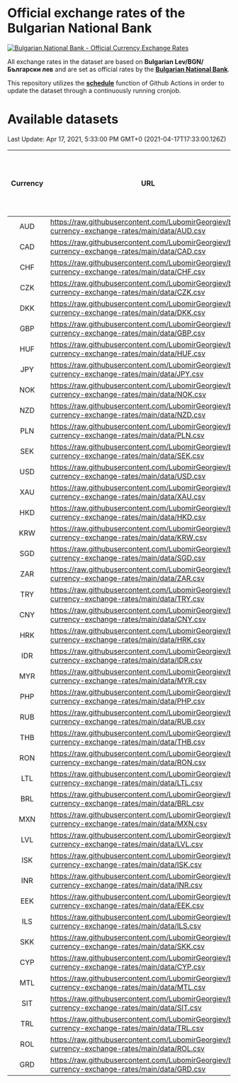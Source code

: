 # Official exchange rates of the Bulgarian National Bank

[![Bulgarian National Bank - Official Currency Exchange Rates](https://github.com/LubomirGeorgiev/bnb-currency-exchange-rates/actions/workflows/update-rates.yml/badge.svg?branch=main)](https://github.com/LubomirGeorgiev/bnb-currency-exchange-rates/actions/workflows/update-rates.yml)

All exchange rates in the dataset are based on **Bulgarian Lev/BGN/Български лев** and are set as official rates by the [**Bulgarian National Bank**](https://www.bnb.bg/Statistics/StExternalSector/StExchangeRates/StERForeignCurrencies/index.htm?toLang=_EN).

This repository utilizes the [**schedule**](https://docs.github.com/en/actions/reference/events-that-trigger-workflows) function of Github Actions in order to update the dataset through a continuously running cronjob.

# Available datasets

<!-- START LINKS (DO NOT EVER FU*ING DELETE THIS COMMENT FOR THE LOVE OF YOUR LIFE!!! IF YOU ARE CURIOS HOW IT WORKS, YOU CAN HAVE A LOOK AT ./src/updateReadme.ts) -->

Last Update: Apr 17, 2021, 5:33:00 PM GMT+0 (2021-04-17T17:33:00.126Z)

| Currency | URL                                                                                             | Number of records | Number of missing days that were filled in |
| :------: | ----------------------------------------------------------------------------------------------- | :---------------: | :----------------------------------------: |
|   AUD    | https://raw.githubusercontent.com/LubomirGeorgiev/bnb-currency-exchange-rates/main/data/AUD.csv |       7744        |                    2388                    |
|   CAD    | https://raw.githubusercontent.com/LubomirGeorgiev/bnb-currency-exchange-rates/main/data/CAD.csv |       7744        |                    2388                    |
|   CHF    | https://raw.githubusercontent.com/LubomirGeorgiev/bnb-currency-exchange-rates/main/data/CHF.csv |       7744        |                    2388                    |
|   CZK    | https://raw.githubusercontent.com/LubomirGeorgiev/bnb-currency-exchange-rates/main/data/CZK.csv |       7744        |                    2388                    |
|   DKK    | https://raw.githubusercontent.com/LubomirGeorgiev/bnb-currency-exchange-rates/main/data/DKK.csv |       7744        |                    2388                    |
|   GBP    | https://raw.githubusercontent.com/LubomirGeorgiev/bnb-currency-exchange-rates/main/data/GBP.csv |       7744        |                    2388                    |
|   HUF    | https://raw.githubusercontent.com/LubomirGeorgiev/bnb-currency-exchange-rates/main/data/HUF.csv |       7744        |                    2388                    |
|   JPY    | https://raw.githubusercontent.com/LubomirGeorgiev/bnb-currency-exchange-rates/main/data/JPY.csv |       7744        |                    2388                    |
|   NOK    | https://raw.githubusercontent.com/LubomirGeorgiev/bnb-currency-exchange-rates/main/data/NOK.csv |       7744        |                    2388                    |
|   NZD    | https://raw.githubusercontent.com/LubomirGeorgiev/bnb-currency-exchange-rates/main/data/NZD.csv |       7744        |                    2388                    |
|   PLN    | https://raw.githubusercontent.com/LubomirGeorgiev/bnb-currency-exchange-rates/main/data/PLN.csv |       7744        |                    2388                    |
|   SEK    | https://raw.githubusercontent.com/LubomirGeorgiev/bnb-currency-exchange-rates/main/data/SEK.csv |       7744        |                    2388                    |
|   USD    | https://raw.githubusercontent.com/LubomirGeorgiev/bnb-currency-exchange-rates/main/data/USD.csv |       7744        |                    2388                    |
|   XAU    | https://raw.githubusercontent.com/LubomirGeorgiev/bnb-currency-exchange-rates/main/data/XAU.csv |       7744        |                    2390                    |
|   HKD    | https://raw.githubusercontent.com/LubomirGeorgiev/bnb-currency-exchange-rates/main/data/HKD.csv |       7442        |                    2297                    |
|   KRW    | https://raw.githubusercontent.com/LubomirGeorgiev/bnb-currency-exchange-rates/main/data/KRW.csv |       7442        |                    2297                    |
|   SGD    | https://raw.githubusercontent.com/LubomirGeorgiev/bnb-currency-exchange-rates/main/data/SGD.csv |       7442        |                    2297                    |
|   ZAR    | https://raw.githubusercontent.com/LubomirGeorgiev/bnb-currency-exchange-rates/main/data/ZAR.csv |       7442        |                    2297                    |
|   TRY    | https://raw.githubusercontent.com/LubomirGeorgiev/bnb-currency-exchange-rates/main/data/TRY.csv |       5924        |                    1827                    |
|   CNY    | https://raw.githubusercontent.com/LubomirGeorgiev/bnb-currency-exchange-rates/main/data/CNY.csv |       5804        |                    1791                    |
|   HRK    | https://raw.githubusercontent.com/LubomirGeorgiev/bnb-currency-exchange-rates/main/data/HRK.csv |       5804        |                    1791                    |
|   IDR    | https://raw.githubusercontent.com/LubomirGeorgiev/bnb-currency-exchange-rates/main/data/IDR.csv |       5804        |                    1791                    |
|   MYR    | https://raw.githubusercontent.com/LubomirGeorgiev/bnb-currency-exchange-rates/main/data/MYR.csv |       5804        |                    1791                    |
|   PHP    | https://raw.githubusercontent.com/LubomirGeorgiev/bnb-currency-exchange-rates/main/data/PHP.csv |       5804        |                    1791                    |
|   RUB    | https://raw.githubusercontent.com/LubomirGeorgiev/bnb-currency-exchange-rates/main/data/RUB.csv |       5804        |                    1791                    |
|   THB    | https://raw.githubusercontent.com/LubomirGeorgiev/bnb-currency-exchange-rates/main/data/THB.csv |       5804        |                    1791                    |
|   RON    | https://raw.githubusercontent.com/LubomirGeorgiev/bnb-currency-exchange-rates/main/data/RON.csv |       5745        |                    1773                    |
|   LTL    | https://raw.githubusercontent.com/LubomirGeorgiev/bnb-currency-exchange-rates/main/data/LTL.csv |       5153        |                    1582                    |
|   BRL    | https://raw.githubusercontent.com/LubomirGeorgiev/bnb-currency-exchange-rates/main/data/BRL.csv |       4834        |                    1494                    |
|   MXN    | https://raw.githubusercontent.com/LubomirGeorgiev/bnb-currency-exchange-rates/main/data/MXN.csv |       4834        |                    1494                    |
|   LVL    | https://raw.githubusercontent.com/LubomirGeorgiev/bnb-currency-exchange-rates/main/data/LVL.csv |       4791        |                    1471                    |
|   ISK    | https://raw.githubusercontent.com/LubomirGeorgiev/bnb-currency-exchange-rates/main/data/ISK.csv |       4741        |                    1463                    |
|   INR    | https://raw.githubusercontent.com/LubomirGeorgiev/bnb-currency-exchange-rates/main/data/INR.csv |       4467        |                    1380                    |
|   EEK    | https://raw.githubusercontent.com/LubomirGeorgiev/bnb-currency-exchange-rates/main/data/EEK.csv |       4000        |                    1226                    |
|   ILS    | https://raw.githubusercontent.com/LubomirGeorgiev/bnb-currency-exchange-rates/main/data/ILS.csv |       3741        |                    1159                    |
|   SKK    | https://raw.githubusercontent.com/LubomirGeorgiev/bnb-currency-exchange-rates/main/data/SKK.csv |       2970        |                    912                     |
|   CYP    | https://raw.githubusercontent.com/LubomirGeorgiev/bnb-currency-exchange-rates/main/data/CYP.csv |       2906        |                    890                     |
|   MTL    | https://raw.githubusercontent.com/LubomirGeorgiev/bnb-currency-exchange-rates/main/data/MTL.csv |       2604        |                    799                     |
|   SIT    | https://raw.githubusercontent.com/LubomirGeorgiev/bnb-currency-exchange-rates/main/data/SIT.csv |       2544        |                    780                     |
|   TRL    | https://raw.githubusercontent.com/LubomirGeorgiev/bnb-currency-exchange-rates/main/data/TRL.csv |       1818        |                    559                     |
|   ROL    | https://raw.githubusercontent.com/LubomirGeorgiev/bnb-currency-exchange-rates/main/data/ROL.csv |       1697        |                    524                     |
|   GRD    | https://raw.githubusercontent.com/LubomirGeorgiev/bnb-currency-exchange-rates/main/data/GRD.csv |        359        |                    107                     |

<!-- END LINKS (DO NOT EVER FU*ING DELETE THIS COMMENT FOR THE LOVE OF YOUR LIFE!!! IF YOU ARE CURIOS HOW IT WORKS, YOU CAN HAVE A LOOK AT ./src/updateReadme.ts) -->
